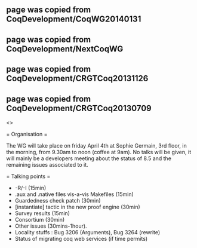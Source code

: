 ## page was copied from CoqDevelopment/CoqWG20140131
## page was copied from CoqDevelopment/NextCoqWG
## page was copied from CoqDevelopment/CRGTCoq20131126
## page was copied from CoqDevelopment/CRGTCoq20130709
<<TableOfContents>>

= Organisation =

The WG will take place on friday April 4th at Sophie Germain,
3rd floor, in the morning, from 9.30am to noon (coffee at 9am). No talks
will be given, it will mainly be a developers meeting about the status of
8.5 and the remaining issues associated to it.

= Talking points =

 * -R/-I (15min)
 * .aux and .native files vis-a-vis Makefiles (15min)
 * Guardedness check patch (30min)
 * [instantiate] tactic in the new proof engine (30min)
 * Survey results (15min)
 * Consortium (30min)
 * Other issues (30mins-1hour).
  * Locality stuffs : Bug 3206 (Arguments), Bug 3264 (rewrite)
 * Status of migrating coq web services (if time permits)
